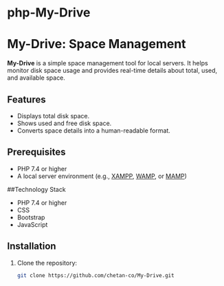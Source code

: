 # php-My-Drive

# My-Drive: Space Management

**My-Drive** is a simple space management tool for local servers. It helps monitor disk space usage and provides real-time details about total, used, and available space.

## Features
- Displays total disk space.
- Shows used and free disk space.
- Converts space details into a human-readable format.

## Prerequisites
- PHP 7.4 or higher
- A local server environment (e.g., [XAMPP](https://www.apachefriends.org/index.html), [WAMP](http://www.wampserver.com/), or [MAMP](https://www.mamp.info/))

##Technology Stack
- PHP 7.4 or higher
- CSS
- Bootstrap
- JavaScript

## Installation
1. Clone the repository:
   ```bash
   git clone https://github.com/chetan-co/My-Drive.git

